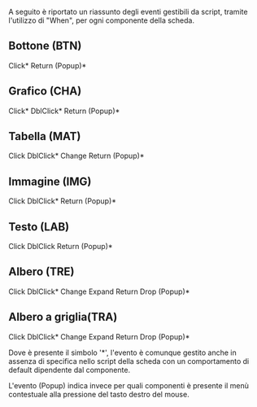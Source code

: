 A seguito è riportato un riassunto degli eventi gestibili da script, tramite l'utilizzo di "When", per ogni componente della scheda.

## Bottone (BTN)
Click*
Return
(Popup)*

## Grafico (CHA)
Click*
DblClick*
Return
(Popup)*

## Tabella (MAT)
Click
DblClick*
Change
Return
(Popup)*

## Immagine (IMG)
Click
DblClick*
Return
(Popup)*

## Testo (LAB)
Click
DblClick
Return
(Popup)*

## Albero (TRE)
Click
DblClick*
Change
Expand
Return
Drop
(Popup)*

## Albero a griglia(TRA)
Click
DblClick*
Change
Expand
Return
Drop
(Popup)*

Dove è presente il simbolo '*', l'evento è comunque gestito anche in assenza di specifica nello script della scheda con un comportamento di default dipendente dal componente.

L'evento (Popup) indica invece per quali componenti è presente il menù contestuale alla pressione del tasto destro del mouse.
